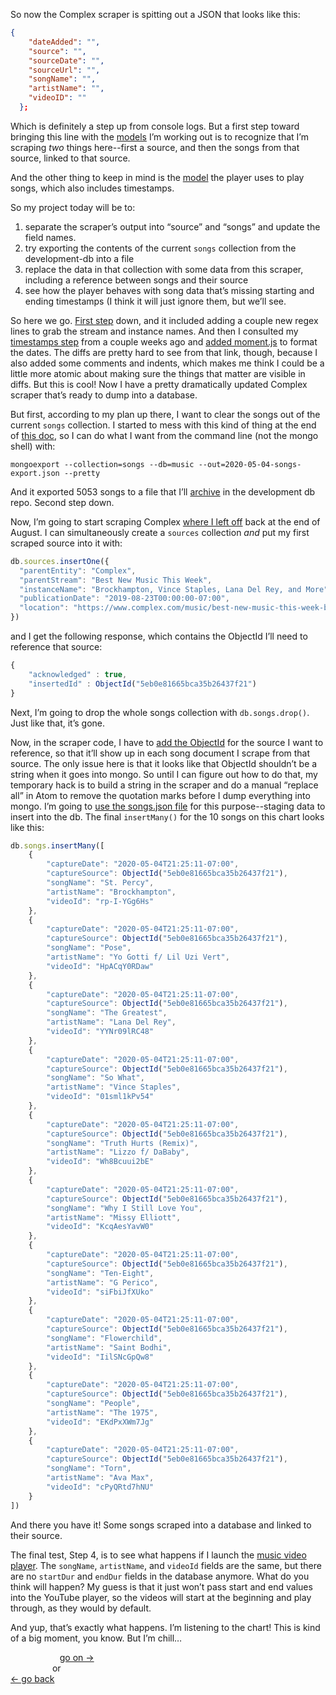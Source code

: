 So now the Complex scraper is spitting out a JSON that looks like this:

```JSON
{
    "dateAdded": "",
    "source": "",
    "sourceDate": "",
    "sourceUrl": "",
    "songName": "",
    "artistName": "",
    "videoID": ""
  };
```

Which is definitely a step up from console logs. But a first step toward bringing this line with the [models](https://github.com/davidforrest/Data-model/tree/master/models) I’m working out is to recognize that I’m scraping *two* things here--first a source, and then the songs from that source, linked to that source.

And the other thing to keep in mind is the [model](https://github.com/davidforrest/Music-Video-Player/blob/master/models/song.js) the player uses to play songs, which also includes timestamps.

So my project today will be to:
1. separate the scraper’s output into “source” and “songs” and update the field names.
1. try exporting the contents of the current `songs` collection from the development-db into a file
1. replace the data in that collection with some data from this scraper, including a reference between songs and their source
1. see how the player behaves with song data that’s missing starting and ending timestamps (I think it will just ignore them, but we’ll see.

So here we go. [First step](https://github.com/davidforrest/Song-Scraper/commit/09a5c16dddbc9e04a41cb3f288ef3b53877048c5) down, and it included adding a couple new regex lines to grab the stream and instance names. And then I consulted my [timestamps step](https://docs.google.com/document/d/1wjN6487Sx-uoafge1Y43iDoYElyKEisuCkzbjnAzB0I/edit) from a couple weeks ago and [added moment.js](https://github.com/davidforrest/Song-Scraper/commit/16a06ae4e7e8a76fe52af93715ecbad0c4554a30) to format the dates. The diffs are pretty hard to see from that link, though, because I also added some comments and indents, which makes me think I could be a little more atomic about making sure the things that matter are visible in diffs. But this is cool! Now I have a pretty dramatically updated Complex scraper that’s ready to dump into a database.

But first, according to my plan up there, I want to clear the songs out of the current `songs` collection. I started to mess with this kind of thing at the end of [this doc](https://docs.google.com/document/d/1u9h7PlgXNRT-hhhbnv8RZp0-_jj7gWeAqLo6Jqoz9YQ/edit), so I can do what I want from the command line (not the mongo shell) with:

```
mongoexport --collection=songs --db=music --out=2020-05-04-songs-export.json --pretty
```

And it exported 5053 songs to a file that I’ll [archive](https://github.com/davidforrest/development-db/commit/5be211cc71971584e71b7b3318ee1a07cbeffcba) in the development db repo. Second step down.

Now, I’m going to start scraping Complex [where I left off](https://www.complex.com/music/best-new-music-this-week-brockhampton-vince-staples-lana-del-rey) back at the end of August. I can simultaneously create a `sources` collection *and* put my first scraped source into it with:

```javascript
db.sources.insertOne({
  "parentEntity": "Complex",
  "parentStream": "Best New Music This Week",
  "instanceName": "Brockhampton, Vince Staples, Lana Del Rey, and More",
  "publicationDate": "2019-08-23T00:00:00-07:00",
  "location": "https://www.complex.com/music/best-new-music-this-week-brockhampton-vince-staples-lana-del-rey"
})
```

and I get the following response, which contains the ObjectId I’ll need to reference that source:

```javascript
{
	"acknowledged" : true,
	"insertedId" : ObjectId("5eb0e81665bca35b26437f21")
}
```

Next, I’m going to drop the whole songs collection with `db.songs.drop()`. Just like that, it’s gone.

Now, in the scraper code, I have to [add the ObjectId](https://github.com/davidforrest/Song-Scraper/commit/19ac6710a08ea7c1c09281da8549dfc5fa7dde63) for the source I want to reference, so that it’ll show up in each song document I scrape from that source. The only issue here is that it looks like that ObjectId shouldn’t be a string when it goes into mongo. So until I can figure out how to do that, my temporary hack is to build a string in the scraper and do a manual “replace all” in Atom to remove the quotation marks before I dump everything into mongo. I’m going to [use the songs.json file](https://github.com/davidforrest/Song-Scraper/commit/3810cf16ee2253e743ed129d3c2390be62d41b4d) for this purpose--staging data to insert into the db. The final `insertMany()` for the 10 songs on this chart looks like this:

```javascript
db.songs.insertMany([
    {
        "captureDate": "2020-05-04T21:25:11-07:00",
        "captureSource": ObjectId("5eb0e81665bca35b26437f21"),
        "songName": "St. Percy",
        "artistName": "Brockhampton",
        "videoId": "rp-I-YGg6Hs"
    },
    {
        "captureDate": "2020-05-04T21:25:11-07:00",
        "captureSource": ObjectId("5eb0e81665bca35b26437f21"),
        "songName": "Pose",
        "artistName": "Yo Gotti f/ Lil Uzi Vert",
        "videoId": "HpACqY0RDaw"
    },
    {
        "captureDate": "2020-05-04T21:25:11-07:00",
        "captureSource": ObjectId("5eb0e81665bca35b26437f21"),
        "songName": "The Greatest",
        "artistName": "Lana Del Rey",
        "videoId": "YYNr09lRC48"
    },
    {
        "captureDate": "2020-05-04T21:25:11-07:00",
        "captureSource": ObjectId("5eb0e81665bca35b26437f21"),
        "songName": "So What",
        "artistName": "Vince Staples",
        "videoId": "01sml1kPv54"
    },
    {
        "captureDate": "2020-05-04T21:25:11-07:00",
        "captureSource": ObjectId("5eb0e81665bca35b26437f21"),
        "songName": "Truth Hurts (Remix)",
        "artistName": "Lizzo f/ DaBaby",
        "videoId": "Wh8Bcuui2bE"
    },
    {
        "captureDate": "2020-05-04T21:25:11-07:00",
        "captureSource": ObjectId("5eb0e81665bca35b26437f21"),
        "songName": "Why I Still Love You",
        "artistName": "Missy Elliott",
        "videoId": "KcqAesYavW0"
    },
    {
        "captureDate": "2020-05-04T21:25:11-07:00",
        "captureSource": ObjectId("5eb0e81665bca35b26437f21"),
        "songName": "Ten-Eight",
        "artistName": "G Perico",
        "videoId": "siFbiJfXUko"
    },
    {
        "captureDate": "2020-05-04T21:25:11-07:00",
        "captureSource": ObjectId("5eb0e81665bca35b26437f21"),
        "songName": "Flowerchild",
        "artistName": "Saint Bodhi",
        "videoId": "IilSNcGpQw8"
    },
    {
        "captureDate": "2020-05-04T21:25:11-07:00",
        "captureSource": ObjectId("5eb0e81665bca35b26437f21"),
        "songName": "People",
        "artistName": "The 1975",
        "videoId": "EKdPxXWm7Jg"
    },
    {
        "captureDate": "2020-05-04T21:25:11-07:00",
        "captureSource": ObjectId("5eb0e81665bca35b26437f21"),
        "songName": "Torn",
        "artistName": "Ava Max",
        "videoId": "cPyQRtd7hNU"
    }
])
```

And there you have it! Some songs scraped into a database and linked to their source.

The final test, Step 4, is to see what happens if I launch the [music video player](https://github.com/davidforrest/Music-Video-Player). The `songName`, `artistName`, and `videoId` fields are the same, but there are no `startDur` and `endDur` fields in the database anymore. What do you think will happen? My guess is that it just won’t pass start and end values into the YouTube player, so the videos will start at the beginning and play through, as they would by default.

And yup, that’s exactly what happens. I’m listening to the chart! This is kind of a big moment, you know. But I’m chill…


&nbsp;&nbsp;&nbsp;&nbsp;&nbsp;&nbsp;&nbsp;&nbsp;&nbsp;&nbsp;&nbsp;&nbsp;&nbsp;&nbsp;&nbsp;&nbsp;&nbsp;&nbsp;&nbsp; [go on →](2020-05-05-new-music-tuesday.md)\
&nbsp;&nbsp;&nbsp;&nbsp;&nbsp;&nbsp;&nbsp;&nbsp;&nbsp;&nbsp;&nbsp;&nbsp;&nbsp;&nbsp;&nbsp;&nbsp; or\
[← go back](2020-05-03-2-resuscitating-the-chart-scrapers.md)
